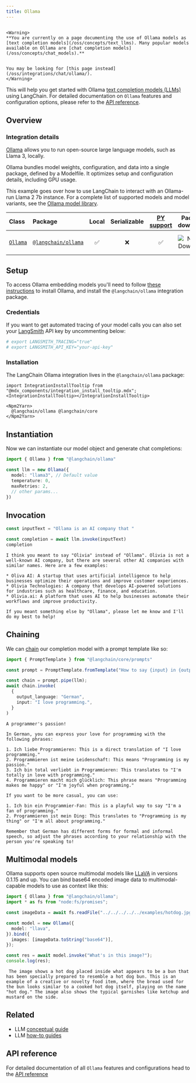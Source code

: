 ```yaml
---
title: Ollama
---
```


```{=mdx}

<Warning>
**You are currently on a page documenting the use of Ollama models as [text completion models](/oss/concepts/text_llms). Many popular models available on Ollama are [chat completion models](/oss/concepts/chat_models).**


You may be looking for [this page instead](/oss/integrations/chat/ollama/).
</Warning>

```

This will help you get started with Ollama [text completion models (LLMs)](/oss/concepts/text_llms) using LangChain. For detailed documentation on `Ollama` features and configuration options, please refer to the [API reference](https://api.js.langchain.com/classes/langchain_ollama.Ollama.html).

## Overview

### Integration details

[Ollama](https://ollama.ai/) allows you to run open-source large language models, such as Llama 3, locally.

Ollama bundles model weights, configuration, and data into a single package, defined by a Modelfile. It optimizes setup and configuration details, including GPU usage.

This example goes over how to use LangChain to interact with an Ollama-run Llama 2 7b instance.
For a complete list of supported models and model variants, see the [Ollama model library](https://github.com/jmorganca/ollama#model-library).

| Class | Package | Local | Serializable | [PY support](https://python.langchain.com/docs/integrations/llms/ollama/) | Package downloads | Package latest |
| :--- | :--- | :---: | :---: |  :---: | :---: | :---: |
| [`Ollama`](https://api.js.langchain.com/classes/langchain_ollama.Ollama.html) | [`@langchain/ollama`](https://npmjs.com/@langchain/ollama) | ✅ | ❌ | ✅ | ![NPM - Downloads](https://img.shields.io/npm/dm/@langchain/ollama?style=flat-square&label=%20&) | ![NPM - Version](https://img.shields.io/npm/v/@langchain/ollama?style=flat-square&label=%20&) |

## Setup

To access Ollama embedding models you'll need to follow [these instructions](https://github.com/jmorganca/ollama) to install Ollama, and install the `@langchain/ollama` integration package.

### Credentials

If you want to get automated tracing of your model calls you can also set your [LangSmith](https://docs.smith.langchain.com/) API key by uncommenting below:

```bash
# export LANGSMITH_TRACING="true"
# export LANGSMITH_API_KEY="your-api-key"
```

### Installation

The LangChain Ollama integration lives in the `@langchain/ollama` package:

```{=mdx}
import IntegrationInstallTooltip from "@mdx_components/integration_install_tooltip.mdx";
<IntegrationInstallTooltip></IntegrationInstallTooltip>

<Npm2Yarn>
  @langchain/ollama @langchain/core
</Npm2Yarn>

```

## Instantiation

Now we can instantiate our model object and generate chat completions:

```typescript
import { Ollama } from "@langchain/ollama"

const llm = new Ollama({
  model: "llama3", // Default value
  temperature: 0,
  maxRetries: 2,
  // other params...
})
```

## Invocation

```typescript
const inputText = "Ollama is an AI company that "

const completion = await llm.invoke(inputText)
completion
```

```output
I think you meant to say "Olivia" instead of "Ollama". Olivia is not a well-known AI company, but there are several other AI companies with similar names. Here are a few examples:

* Oliva AI: A startup that uses artificial intelligence to help businesses optimize their operations and improve customer experiences.
* Olivia Technologies: A company that develops AI-powered solutions for industries such as healthcare, finance, and education.
* Olivia.ai: A platform that uses AI to help businesses automate their workflows and improve productivity.

If you meant something else by "Ollama", please let me know and I'll do my best to help!
```

## Chaining

We can [chain](/oss/how-to/sequence/) our completion model with a prompt template like so:

```typescript
import { PromptTemplate } from "@langchain/core/prompts"

const prompt = PromptTemplate.fromTemplate("How to say {input} in {output_language}:\n")

const chain = prompt.pipe(llm);
await chain.invoke(
  {
    output_language: "German",
    input: "I love programming.",
  }
)
```

```output
A programmer's passion!

In German, you can express your love for programming with the following phrases:

1. Ich liebe Programmieren: This is a direct translation of "I love programming."
2. Programmieren ist meine Leidenschaft: This means "Programming is my passion."
3. Ich bin total verliebt in Programmieren: This translates to "I'm totally in love with programming."
4. Programmieren macht mich glücklich: This phrase means "Programming makes me happy" or "I'm joyful when programming."

If you want to be more casual, you can use:

1. Ich bin ein Programmier-Fan: This is a playful way to say "I'm a fan of programming."
2. Programmieren ist mein Ding: This translates to "Programming is my thing" or "I'm all about programming."

Remember that German has different forms for formal and informal speech, so adjust the phrases according to your relationship with the person you're speaking to!
```

## Multimodal models

Ollama supports open source multimodal models like [LLaVA](https://ollama.ai/library/llava) in versions 0.1.15 and up.
You can bind base64 encoded image data to multimodal-capable models to use as context like this:

```typescript
import { Ollama } from "@langchain/ollama";
import * as fs from "node:fs/promises";

const imageData = await fs.readFile("../../../../../examples/hotdog.jpg");

const model = new Ollama({
  model: "llava",
}).bind({
  images: [imageData.toString("base64")],
});

const res = await model.invoke("What's in this image?");
console.log(res);
```

```output
 The image shows a hot dog placed inside what appears to be a bun that has been specially prepared to resemble a hot dog bun. This is an example of a creative or novelty food item, where the bread used for the bun looks similar to a cooked hot dog itself, playing on the name "hot dog." The image also shows the typical garnishes like ketchup and mustard on the side.
```

## Related

- LLM [conceptual guide](/oss/concepts/text_llms)
- LLM [how-to guides](/oss/how-to/#llms)

## API reference

For detailed documentation of all `Ollama` features and configurations head to the [API reference](https://api.js.langchain.com/classes/langchain_ollama.Ollama.html)
